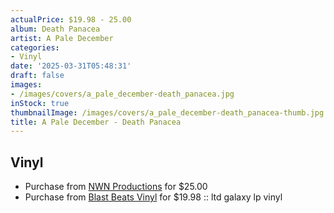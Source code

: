 ```yaml
---
actualPrice: $19.98 - 25.00
album: Death Panacea
artist: A Pale December
categories:
- Vinyl
date: '2025-03-31T05:48:31'
draft: false
images:
- /images/covers/a_pale_december-death_panacea.jpg
inStock: true
thumbnailImage: /images/covers/a_pale_december-death_panacea-thumb.jpg
title: A Pale December - Death Panacea
---
```


## Vinyl
* Purchase from [NWN Productions](http://shop.nwnprod.com/index.php?route=product/product&path=75&product_id=60790&sort=pd.name&order=ASC) for $25.00
* Purchase from [Blast Beats Vinyl](https://blastbeatsvinyl.com/products/a-pale-december-death-panacea-ltd-galaxy-lp-vinyl-1) for $19.98 :: ltd galaxy lp vinyl

